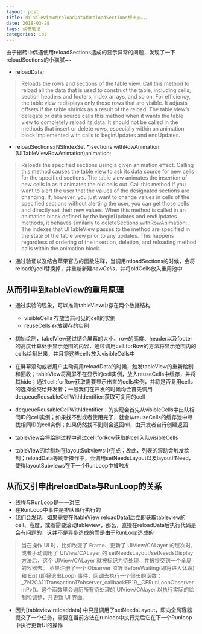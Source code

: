 ```yaml
---
layout: post
title: 由TableView的reloadData和reloadSections想出去。。。
date: 2018-03-28
tags: 读书笔记
categories: ios
---
```


由于搬砖中偶遇使用reloadSections造成的显示异常的问题，发现了一下reloadSections的小猫腻~~

- reloadData;
>Reloads the rows and sections of the table view.
Call this method to reload all the data that is used to construct the table, including cells, section headers and footers, index arrays, and so on. For efficiency, the table view redisplays only those rows that are visible. It adjusts offsets if the table shrinks as a result of the reload. The table view’s delegate or data source calls this method when it wants the table view to completely reload its data. It should not be called in the methods that insert or delete rows, especially within an animation block implemented with calls to beginUpdates and endUpdates.

- reloadSections:(NSIndexSet *)sections withRowAnimation:(UITableViewRowAnimation)animation;
>Reloads the specified sections using a given animation effect.
Calling this method causes the table view to ask its data source for new cells for the specified sections. The table view animates the insertion of new cells in as it animates the old cells out. Call this method if you want to alert the user that the values of the designated sections are changing. If, however, you just want to change values in cells of the specified sections without alerting the user, you can get those cells and directly set their new values.
When this method is called in an animation block defined by the beginUpdates and endUpdates methods, it behaves similarly to deleteSections:withRowAnimation:. The indexes that UITableView passes to the method are specified in the state of the table view prior to any updates. This happens regardless of ordering of the insertion, deletion, and reloading method calls within the animation block.

- 通过验证以及结合苹果官方的函数注释，当调用reloadSections的时候，会将reload的cell替换掉，并重新新建*newCells*，并将oldCells放入重用池中

## 从而引申到tableView的重用原理
- 通过实验的现象，可以推测tableView中存在两个数据结构
	- visibleCells 存放当前可见的cell的实例
	- reuseCells 存放缓存的实例

- 初始绘制，tabelView通过结合屏幕的大小、row的高度、header以及footer的高度计算处于显示范围的内容，通过调用cell:forRow的方法将显示范围内的cells绘制出来，并且将这些cells放入visibleCells中
- 在屏幕滚动或者用户主动调用reloadData的时候，触发tableView的重新绘制和回收；tableView将离屏不在显示的cell实例，放入reuseCells中缓存，并将其hide；通过cell:forRow获取需要显示出来的cells实例，并将是否复用cells的选择全交给开发者；一般我们在开发的时候均会首先调用dequeueReusableCellWithIdentifier:获取可复用的cell
- dequeueReusableCellWithIdentifier：的实现会首先从visibleCells中出队相同ID的cell实例；如果找不到或者使用完了，就会从reuseCells的缓存池中寻找相同ID的cell实例；如果仍然找不到则会返回nil，由开发者自行创建返回
- tableView会将绘制过程中通过cell:forRow获取的cell入队visibleCells
- tableView的绘制均在layoutSubviews中完成；故此，列表的滚动会触发绘制；reloadData等刷新操作中，会调用setNeedsLayout以及layoutIfNeed，使得layoutSubviews在下一个RunLoop中被触发


## 从而又引申出reloadData与RunLoop的关系

- 线程与RunLoop是一一对应
- 在RunLoop中事件是排队串行执行的
- 我们会发现，如果需要在[tableView reloadData]后立即获取tableview的cell、高度，或者需要滚动tableview，那么，直接在reloadData后执行代码是会有问题的，这并不是异步造成的而是由于RunLoop造成的

> 当在操作 UI 时，比如改变了 Frame、更新了 UIView/CALayer 的层次时，或者手动调用了 UIView/CALayer 的 setNeedsLayout/setNeedsDisplay方法后，这个 UIView/CALayer 就被标记为待处理，并被提交到一个全局的容器去。 苹果注册了一个 Observer 监听 BeforeWaiting(即将进入休眠) 和 Exit (即将退出Loop) 事件，回调去执行一个很长的函数： _ZN2CA11Transaction17observer_callbackEP19__CFRunLoopObservermPv()。这个函数里会遍历所有待处理的 UIView/CAlayer 以执行实际的绘制和调整，并更新 UI 界面。

- 因为[tableview reloaddata] 中只是调用了setNeedsLayout，即向全局容器提交了一个任务，需要在当前方法在runloop中执行完后它在下一个Runloop中执行更新UI的操作